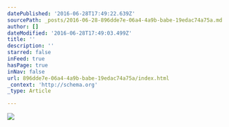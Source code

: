 ```yaml
---
datePublished: '2016-06-28T17:49:22.639Z'
sourcePath: _posts/2016-06-28-896dde7e-06a4-4a9b-babe-19edac74a75a.md
author: []
dateModified: '2016-06-28T17:49:03.499Z'
title: ''
description: ''
starred: false
inFeed: true
hasPage: true
inNav: false
url: 896dde7e-06a4-4a9b-babe-19edac74a75a/index.html
_context: 'http://schema.org'
_type: Article

---
```

![](https://imgflo.herokuapp.com/graph/vahj1ThiexotieMo/258a84c7f6c1ac0169c6db6b6061c033/croprotate.jpg?cropheight=3282&cropwidth=4928&degrees=0&input=https%3A%2F%2Fthe-grid-user-content.s3-us-west-2.amazonaws.com%2F5ea0c079-a965-4e35-b8af-e8b8048854e6.jpg&x=0&y=0)